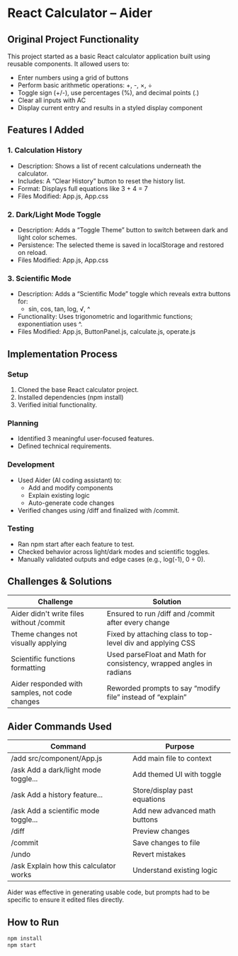 # React Calculator – Aider

## Original Project Functionality

This project started as a basic React calculator application built using reusable components. It allowed users to:

- Enter numbers using a grid of buttons
- Perform basic arithmetic operations: +, -, ×, ÷
- Toggle sign (+/-), use percentages (%), and decimal points (.)
- Clear all inputs with AC
- Display current entry and results in a styled display component

## Features I Added

### 1. Calculation History

- Description: Shows a list of recent calculations underneath the calculator.
- Includes: A “Clear History” button to reset the history list.
- Format: Displays full equations like 3 + 4 = 7
- Files Modified: App.js, App.css

### 2. Dark/Light Mode Toggle

- Description: Adds a “Toggle Theme” button to switch between dark and light color schemes.
- Persistence: The selected theme is saved in localStorage and restored on reload.
- Files Modified: App.js, App.css

### 3. Scientific Mode

- Description: Adds a “Scientific Mode” toggle which reveals extra buttons for:
  - sin, cos, tan, log, √, ^
- Functionality: Uses trigonometric and logarithmic functions; exponentiation uses ^.
- Files Modified: App.js, ButtonPanel.js, calculate.js, operate.js

## Implementation Process

### Setup

1. Cloned the base React calculator project.
2. Installed dependencies (npm install)
3. Verified initial functionality.

### Planning

- Identified 3 meaningful user-focused features.
- Defined technical requirements.

### Development

- Used Aider (AI coding assistant) to:
  - Add and modify components
  - Explain existing logic
  - Auto-generate code changes
- Verified changes using /diff and finalized with /commit.

### Testing

- Ran npm start after each feature to test.
- Checked behavior across light/dark modes and scientific toggles.
- Manually validated outputs and edge cases (e.g., log(-1), 0 ÷ 0).

## Challenges & Solutions

| Challenge | Solution |
|----------|-----------|
| Aider didn't write files without /commit | Ensured to run /diff and /commit after every change |
| Theme changes not visually applying | Fixed by attaching class to top-level div and applying CSS |
| Scientific functions formatting | Used parseFloat and Math for consistency, wrapped angles in radians |
| Aider responded with samples, not code changes | Reworded prompts to say “modify file” instead of “explain” |

## Aider Commands Used

| Command | Purpose |
|--------|---------|
| /add src/component/App.js | Add main file to context |
| /ask Add a dark/light mode toggle... | Add themed UI with toggle |
| /ask Add a history feature... | Store/display past equations |
| /ask Add a scientific mode toggle... | Add new advanced math buttons |
| /diff | Preview changes |
| /commit | Save changes to file |
| /undo | Revert mistakes |
| /ask Explain how this calculator works | Understand existing logic |

Aider was effective in generating usable code, but prompts had to be specific to ensure it edited files directly.

## How to Run

```bash
npm install
npm start
```
